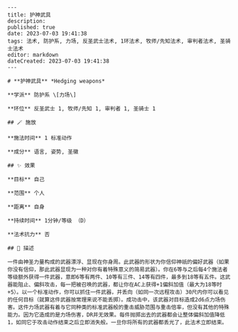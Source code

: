 
    ---
    title: 护神武具
    description: 
    published: true
    date: 2023-07-03 19:41:38
    tags: 法术, 防护系, 力场, 反圣武士法术, 1环法术, 牧师/先知法术, 审判者法术, 圣骑士法术
    editor: markdown
    dateCreated: 2023-07-03 19:41:38
    ---

    # **护神武具** *Hedging weapons*

    **学派** 防护系 \[力场\] 

    **环位** 反圣武士 1, 牧师/先知 1, 审判者 1, 圣骑士 1

    ## 🪄 施放

    **施法时间** 1 标准动作

    **成分** 语言, 姿势, 圣徽

    ## ✨ 效果 

    **目标** 自己 

    **范围** 个人

    **距离** 自身  

    **持续时间** 1分钟/等级 （D） 

    **法术抗力** 否

    ## 📖 描述

    一件由神圣力量构成的武器漂浮、显现在你身周。此武器的形状为你信仰神祇的偏好武器（如果你没有信仰，那此武器显现为一种对你有着特殊意义的简易武器）。你在6等与之后每4个施法者等级额外获得一件武器，意即6等有两件、10等有三件、14等有四件，最多到18等有五件。这武器能阻止、偏斜攻击，每一把被召唤的武器，都让你在AC上获得+1偏斜加值（最大为18等时+5）。以一个标准动作，你可以抓住一件武器，并丢向（如同一次远程攻击）30尺内你可以看见的任何目标（就算这件武器按常理来说不能丢掷）。成功击中，该武器对目标造成2d6点力场伤害。这件力场武器有着与它同种类的标准武器般的重击威胁范围与重击倍率，但没有其他的特殊能力。因为它造成的是力场伤害，DR并无效果。每件抛掷出去的武器都会让整体偏斜加值降低1，如同它于攻击动作结束之后立即消失般。一旦你将所有的武器都丢光了，此法术立即结束。
    
